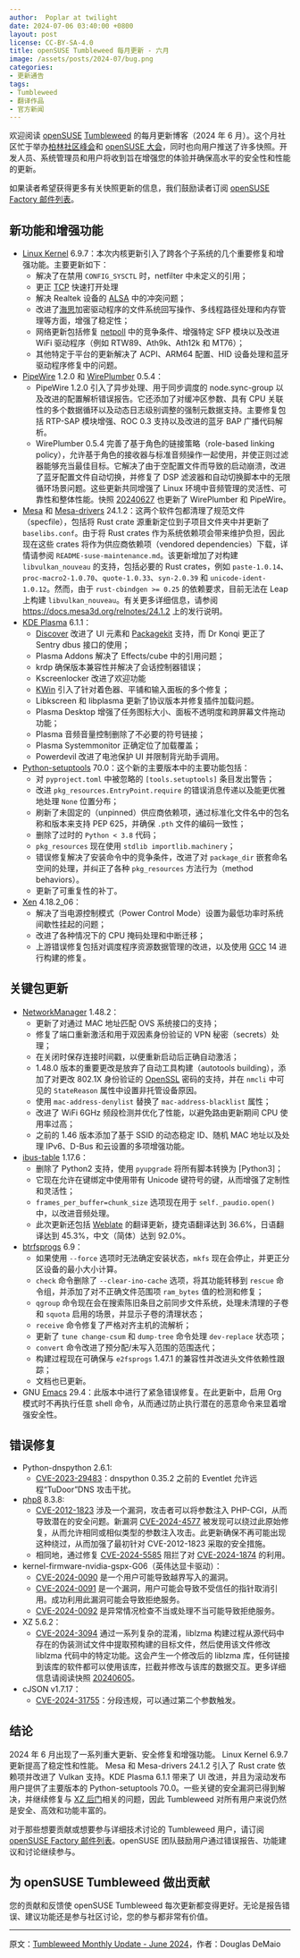 ```yaml
---
author:  Poplar at twilight
date: 2024-07-06 03:40:00 +0800
layout: post
license: CC-BY-SA-4.0
title: openSUSE Tumbleweed 每月更新 - 六月
image: /assets/posts/2024-07/bug.png
categories:
- 更新通告
tags:
- Tumbleweed
- 翻译作品
- 官方新闻
---
```


欢迎阅读 [openSUSE] [Tumbleweed] 的每月更新博客（2024 年 6 月）。这个月社区忙于举办[柏林社区峰会]和 [openSUSE 大会]，同时也向用户推送了许多快照。开发人员、系统管理员和用户将收到旨在增强您的体验并确保高水平的安全性和性能的更新。

[柏林社区峰会]: https://events.opensuse.org/conferences/CSBerlin
[openSUSE 大会]: https://events.opensuse.org/conferences/oSC24

如果读者希望获得更多有关快照更新的信息，我们鼓励读者订阅 [openSUSE Factory 邮件列表]。

## 新功能和增强功能

- [Linux Kernel] 6.9.7：本次内核更新引入了跨各个子系统的几个重要修复和增强功能。主要更新如下：
    - 解决了在禁用 `CONFIG_SYSCTL` 时，netfilter 中未定义的引用；
    - 更正 [TCP] 快速打开处理
    - 解决 Realtek 设备的 [ALSA] 中的冲突问题；
    - 改进了[海思]加密驱动程序的文件系统回写操作、多线程路径处理和内存管理等方面，增强了稳定性；
    - 网络更新包括修复 [netpoll] 中的竞争条件、增强特定 SFP 模块以及改进 WiFi 驱动程序（例如 RTW89、Ath9k、Ath12k 和 MT76）；
    - 其他特定于平台的更新解决了 ACPI、ARM64 配置、HID 设备处理和蓝牙驱动程序修复中的问题。
- [PipeWire] 1.2.0 和 [WirePlumber] 0.5.4：
    - PipeWire 1.2.0 引入了异步处理、用于同步调度的 node.sync-group 以及改进的配置解析错误报告。它还添加了对缓冲区参数、具有 CPU 关联性的多个数据循环以及动态日志级别调整的强制元数据支持。主要修复包括 RTP-SAP 模块增强、ROC 0.3 支持以及改进的蓝牙 BAP 广播代码解析。
    - WirePlumber 0.5.4 完善了基于角色的链接策略（role-based linking policy），允许基于角色的接收器与标准音频操作一起使用，并使正则过滤器能够充当最佳目标。它解决了由于空配置文件而导致的启动崩溃，改进了蓝牙配置文件自动切换，并修复了 DSP 滤波器和自动切换脚本中的无限循环场景问题。这些更新共同增强了 Linux 环境中音频管理的灵活性、可靠性和整体性能。快照 [20240627] 也更新了 WirePlumber 和 PipeWire。
- [Mesa] 和 [Mesa-drivers] 24.1.2：这两个软件包都清理了规范文件（specfile），包括将 Rust crate 源重新定位到子项目文件夹中并更新了 `baselibs.conf`。由于将 Rust crates 作为系统依赖项会带来维护负担，因此现在这些 crates 将作为供应商依赖项（vendored dependencies）下载，详情请参阅 `README-suse-maintenance.md`。该更新增加了对构建 `libvulkan_nouveau` 的支持，包括必要的 Rust crates，例如 `paste-1.0.14`、`proc-macro2-1.0.70`、`quote-1.0.33`、`syn-2.0.39` 和 `unicode-ident-1.0.12`。然而，由于 `rust-cbindgen >= 0.25` 的依赖要求，目前无法在 Leap 上构建 `libvulkan_nouveau`。有关更多详细信息，请参阅 <https://docs.mesa3d.org/relnotes/24.1.2> 上的发行说明。
- [KDE Plasma] 6.1.1：
    - [Discover] 改进了 UI 元素和 [Packagekit] 支持，而 Dr Konqi 更正了 Sentry dbus 接口的使用；
    - Plasma Addons 解决了 Effects/cube 中的引用问题；
    - krdp 确保版本兼容性并解决了会话控制器错误；
    - Kscreenlocker 改进了欢迎功能
    - [KWin] 引入了针对着色器、平铺和输入面板的多个修复；
    - Libkscreen 和 libplasma 更新了协议版本并修复插件加载问题。 
    - Plasma Desktop 增强了任务图标大小、面板不透明度和跨屏幕文件拖动功能；
    - Plasma 音频音量控制删除了不必要的符号链接；
    - Plasma Systemmonitor 正确定位了加载覆盖；
    - Powerdevil 改进了电池保护 UI 并限制背光助手调用。
- [Python-setuptools] 70.0：这个新的主要版本中的主要功能包括：
    - 对 `pyproject.toml` 中被忽略的 `[tools.setuptools]` 条目发出警告；
    - 改进 `pkg_resources.EntryPoint.require` 的错误消息传递以及能更优雅地处理 `None` 位置分布；
    - 刷新了未固定的（unpinned）供应商依赖项，通过标准化文件名中的包名称和版本来支持 PEP 625，并确保 `.pth` 文件的编码一致性；
    - 删除了过时的 `Python < 3.8` 代码；
    - `pkg_resources` 现在使用 `stdlib importlib.machinery`；
    - 错误修复解决了安装命令中的竞争条件，改进了对 `package_dir` 嵌套命名空间的处理，并纠正了各种 `pkg_resources` 方法行为（method behaviors）。
    - 更新了可重复性的补丁。
- [Xen] 4.18.2_06：
    - 解决了当电源控制模式（Power Control Mode）设置为最低功率时系统间歇性挂起的问题；
    - 改进了各种情况下的 CPU 掩码处理和中断迁移；
    - 上游错误修复包括对调度程序资源数据管理的改进，以及使用 [GCC] 14 进行构建的修复。

[海思]: https://www.hisilicon.com/
[netpoll]: https://github.com/cloudwego/netpoll
[20240627]: https://lists.opensuse.org/archives/list/factory@lists.opensuse.org/thread/NX4WPXDCZIOL4SIPB3XQ45BENOXZYMDY/

## 关键包更新

- [NetworkManager] 1.48.2：
    - 更新了对通过 MAC 地址匹配 OVS 系统接口的支持；
    - 修复了端口重新激活和用于双因素身份验证的 VPN 秘密（secrets）处理；
    - 在关闭时保存连接时间戳，以便重新启动后正确自动激活；
    - 1.48.0 版本的重要更改是放弃了自动工具构建（autotools building），添加了对更改 802.1X 身份验证的 [OpenSSL] 密码的支持，并在 `nmcli` 中可见的 `StateReason` 属性中设置非托管设备原因。
    - 使用 `mac-address-denylist` 替换了 `mac-address-blacklist` 属性；
    - 改进了 WiFi 6GHz 频段检测并优化了性能，以避免路由更新期间 CPU 使用率过高；
    - 之前的 1.46 版本添加了基于 SSID 的动态稳定 ID、随机 MAC 地址以及处理 IPv6、D-Bus 和云设置的多项增强功能。
- [ibus-table] 1.17.6：
    - 删除了 Python2 支持，使用 `pyupgrade` 将所有脚本转换为 [Python3]；
    - 它现在允许在键绑定中使用带有 Unicode 键符号的键，从而增强了定制性和灵活性；
    - `frames_per_buffer=chunk_size` 选项现在用于 `self._paudio.open()` 中，以改进音频处理。
    - 此次更新还包括 [Weblate] 的翻译更新，捷克语翻译达到 36.6%，日语翻译达到 45.3%，中文（简体）达到 92.0%。
- [btrfsprogs] 6.9：
    - 如果使用 `--force` 选项时无法确定安装状态，`mkfs` 现在会停止，并更正分区设备的最小大小计算。
    - `check` 命令删除了 `--clear-ino-cache` 选项，将其功能转移到 `rescue` 命令组，并添加了对不正确文件范围项 `ram_bytes` 值的检测和修复；
    - `qgroup` 命令现在会在搜索陈旧条目之前同步文件系统，处理未清理的子卷和 `squota` 启用的场景，并显示子卷的清理状态；
    - `receive` 命令修复了严格对齐主机的流解析；
    - 更新了 `tune change-csum` 和 `dump-tree` 命令处理 `dev-replace` 状态项；
    - `convert` 命令改进了预分配/未写入范围的范围迭代；
    - 构建过程现在可确保与 `e2fsprogs` 1.47.1 的兼容性并改进头文件依赖性跟踪；
    - 文档也已更新。
- GNU [Emacs] 29.4：此版本中进行了紧急错误修复。在此更新中，启用 Org 模式时不再执行任意 shell 命令，从而通过防止执行潜在的恶意命令来显着增强安全性。

## 错误修复

- Python-dnspython 2.6.1:
    - [CVE-2023-29483]：dnspython 0.35.2 之前的 Eventlet 允许远程“TuDoor”DNS 攻击干扰。
- [php8] 8.3.8:
    - [CVE-2012-1823] 涉及一个漏洞，攻击者可以将参数注入 PHP-CGI，从而导致潜在的安全问题。新漏洞 [CVE-2024-4577] 被发现可以绕过此原始修复，从而允许相同或相似类型的参数注入攻击。此更新确保不再可能出现这种绕过，从而加强了最初针对 CVE-2012-1823 采取的安全措施。
    - 相同地，通过修复 [CVE-2024-5585] 阻拦了对 [CVE-2024-1874] 的利用。
- kernel-firmware-nvidia-gspx-G06（英伟达显卡驱动）：
    - [CVE-2024-0090] 是一个用户可能导致越界写入的漏洞。
    - [CVE-2024-0091] 是一个漏洞，用户可能会导致不受信任的指针取消引用。成功利用此漏洞可能会导致拒绝服务。
    - [CVE-2024-0092] 是异常情况检查不当或处理不当可能导致拒绝服务。
- XZ 5.6.2：
    - [CVE-2024-3094] 通过一系列复杂的混淆，liblzma 构建过程从源代码中存在的伪装测试文件中提取预构建的目标文件，然后使用该文件修改 liblzma 代码中的特定功能。这会产生一个修改后的 liblzma 库，任何链接到该库的软件都可以使用该库，拦截并修改与该库的数据交互。更多详细信息请阅读快照 [20240605]。
- cJSON v1.7.17：
    - [CVE-2024-31755]：分段违规，可以通过第二个参数触发。

[CVE-2023-29483]: https://www.suse.com/security/cve/CVE-2023-29483.html
[CVE-2012-1823]: https://www.suse.com/security/cve/CVE-2012-1823.html
[CVE-2024-4577]: https://www.suse.com/security/cve/CVE-2024-4577.html
[CVE-2024-1874]: https://www.suse.com/security/cve/CVE-2024-1874.html
[CVE-2024-5585]: https://www.suse.com/security/cve/CVE-2024-5585.html
[CVE-2024-0090]: https://www.suse.com/security/cve/CVE-2024-0090.html
[CVE-2024-0091]: https://www.suse.com/security/cve/CVE-2024-0091.html
[CVE-2024-0092]: https://www.suse.com/security/cve/CVE-2024-0092.html
[20240605]: https://lists.opensuse.org/archives/list/factory@lists.opensuse.org/thread/3UNI5PRCGMBHLATQTHC5WRXK3D5HDNGK/
[CVE-2024-3094]: https://www.suse.com/security/cve/CVE-2024-3094.html
[CVE-2024-31755]: https://www.suse.com/security/cve/CVE-2024-31755.html

## 结论

2024 年 6 月出现了一系列重大更新、安全修复和增强功能。 Linux Kernel 6.9.7 更新提高了稳定性和性能。 Mesa 和 Mesa-drivers 24.1.2 引入了 Rust crate 依赖项并改进了 Vulkan 支持。KDE Plasma 6.1.1 带来了 UI 改进，并且为滚动发布用户提供了主要版本的 Python-setuptools 70.0。一些关键的安全漏洞已得到解决，并继续修复与 [XZ 后门]相关的问题，因此 Tumbleweed 对所有用户来说仍然是安全、高效和功能丰富的。

[XZ 后门]: https://news.opensuse.org/2024/04/12/learn-from-the-xz-backdoor/

对于那些想要贡献或想要参与详细技术讨论的 Tumbleweed 用户，请订阅 [openSUSE Factory 邮件列表]。openSUSE 团队鼓励用户通过错误报告、功能建议和讨论继续参与。

## 为 openSUSE Tumbleweed 做出贡献

您的贡献和反馈使 openSUSE Tumbleweed 每次更新都变得更好。无论是报告错误、建议功能还是参与社区讨论，您的参与都非常有价值。

----

原文：[Tumbleweed Monthly Update - June 2024](https://news.opensuse.org/2024/07/04/tw-monthly-update-june/)，作者：Douglas DeMaio

[Emacs]: https://www.gnu.org/software/emacs/
[NetworkManager]: https://networkmanager.dev/
[ibus-table]: https://mike-fabian.github.io/ibus-table/
[Python-setuptools]: https://pypi.org/project/setuptools/
[Mesa-drivers]: https://www.mesa3d.org/
[Korganizer]: https://apps.kde.org/korganizer/
[Akregator]: https://apps.kde.org/akregator/
[Elisa]: https://apps.kde.org/elisa/
[Akonadi]: https://api.kde.org/kdepim/akonadi/html/index.html
[KVM]: https://www.linux-kvm.org/page/Main_Page
[cpus]: https://www.cups.org/
[panfrost]: https://docs.mesa3d.org/drivers/panfrost.html
[zink]: https://docs.mesa3d.org/drivers/zink.html
[PowerPC]: https://en.wikipedia.org/wiki/PowerPC
[ext4]: https://wiki.archlinux.org/title/Ext4
[JFS]: https://wiki.archlinux.org/title/JFS
[KHolidays]: https://api.kde.org/frameworks/kholidays/html/index.html
[openSUSE Factory 邮件列表]: https://lists.opensuse.org/archives/list/factory@lists.opensuse.org/
[openSUSE]: https://get.opensuse.org/
[Tumbleweed]: https://get.opensuse.org/tumbleweed/
[MariaDB]: https://mariadb.org/
[GTK]: https://www.gtk.org/
[gnome-software]: https://gitlab.gnome.org/GNOME/gnome-software
[gnome-shell]: https://gitlab.gnome.org/GNOME/gnome-shell
[GNOME]: https://www.gnome.org/
[gnome-maps]: https://gitlab.gnome.org/GNOME/gnome-maps
[loongarch64]: https://en.wikipedia.org/wiki/Loongson
[fwupd]: https://fwupd.org/
[sudo]: https://www.sudo.ws/
[Wacom]: https://en.wikipedia.org/wiki/Wacom
[polkit]: https://gitlab.freedesktop.org/polkit/polkit
[systemd]: https://freedesktop.org/wiki/Software/systemd/
[hwdata]: https://github.com/vcrhonek/hwdata
[ncurses]: https://en.wikipedia.org/wiki/Ncurses
[rowhammer]: https://en.wikipedia.org/wiki/Row_hammer
[gcc]: https://gcc.gnu.org/
[gcc13]: https://gcc.gnu.org/
[sqlite3]: https://www.sqlite.org/index.html
[CLI]: https://en.wikipedia.org/wiki/Command-line_interface
[Qt 6]: https://www.qt.io/product/qt6
[qt6-base]: https://www.qt.io/
[qt6-wayland]: https://www.qt.io/
[Wayland]: https://wayland.freedesktop.org/
[ibus]: https://github.com/ibus/ibus
[libguestfs]: https://www.libguestfs.org/
[API]: https://en.wikipedia.org/wiki/API
[llvm17]: https://llvm.org/
[llvm]: https://llvm.org/
[git]: https://github.com/git
[i686]: https://en.wikipedia.org/wiki/P6_(microarchitecture)
[inkscape]: https://inkscape.org/
[evolution]: https://wiki.gnome.org/Apps/Evolution
[gtk4]: https://www.gtk.org/
[内存泄漏]: https://en.wikipedia.org/wiki/Memory_leak
[perl]: https://www.perl.org/
[CVE]: https://en.wikipedia.org/wiki/Common_Vulnerabilities_and_Exposures
[snapper]: https://zh.opensuse.org/openSUSE:Snapper_Tutorial
[逻辑卷管理器]: https://en.wikipedia.org/wiki/Logical_volume_management
[iproute2]: https://git.kernel.org/pub/scm/network/iproute2/iproute2.git
[ethtool]: https://mirrors.edge.kernel.org/pub/software/network/ethtool/
[gpgme]: https://www.gnupg.org/related_software/gpgme/
[openSUSE 社区会议]: https://etherpad.opensuse.org/p/weeklymeeting
[Survey.opensuse.org]: https://survey.opensuse.org/
[meet.opensuse.org/bar]: https://meet.opensuse.org/bar
[LC3]: https://en.wikipedia.org/wiki/LC3_(codec)
[PipeWire]: https://pipewire.org/
[Mozilla Firefox]: https://www.mozilla.org/
[Firefox]: https://www.mozilla.org/
[usbutils]: https://git.kernel.org/pub/scm/linux/kernel/git/gregkh/usbutils.git/
[icewm]: https://ice-wm.org/
[OpenCC]: https://pypi.org/project/OpenCC/
[Transmission]: https://transmissionbt.com/download
[Linux]: https://www.kernel.org/
[kernel]: https://www.kernel.org/
[kernel-source]: https://www.kernel.org/
[python]: https://www.python.org/
[Node.js]: https://nodejs.org/en/
[ALSA]: https://en.wikipedia.org/wiki/Advanced_Linux_Sound_Architecture
[php8]: https://www.php.net/
[Opcache]: https://www.php.net/manual/en/book.opcache.php
[OpenSSL]: https://www.openssl.org/
[selinux-policy]: https://github.com/SELinuxProject
[zstd]: https://facebook.github.io/zstd/
[NVIDIA]: https://www.nvidia.com/
[libsecret]: https://wiki.gnome.org/Projects/Libsecret
[transactional-update]: https://github.com/openSUSE/transactional-update
[python-pip]: https://pypi.org/project/pip/
[xen]: https://xenproject.org/
[openvpn]: https://openvpn.net/
[SIGSEGV]: https://en.wikipedia.org/wiki/Segmentation_fault
[ImageMagick]: https://imagemagick.org/index.php
[yast2-trans]: https://software.opensuse.org/package/yast2-trans
[gnutls]: https://www.gnutls.org/
[Flatpak]: https://flatpak.org/
[harfbuzz]: https://github.com/harfbuzz/harfbuzz
[gnome-bluetooth]: https://wiki.gnome.org/Projects/GnomeBluetooth
[bluez-gnome]: http://www.bluez.org/
[webkit2gtk3]: https://webkitgtk.org/
[webgl]: https://www.khronos.org/webgl/
[段错误]: https://en.wikipedia.org/wiki/Segmentation_fault
[Bash]: https://www.gnu.org/software/bash/
[AppStream]: https://www.freedesktop.org/wiki/Distributions/AppStream/
[DNSSEC]: https://en.wikipedia.org/wiki/Domain_Name_System_Security_Extensions
[bind]: https://bind9.readthedocs.io/
[ALP]: https://susealp.io/
[openSUSE Factory]: https://en.opensuse.org/Portal:Factory
[gstreamer]: https://gstreamer.freedesktop.org/
[libcrypt]: https://www.gnupg.org/software/libgcrypt/index.html
[libstorage-ng]: https://github.com/openSUSE/libstorage-ng
[nodejs21]: https://nodejs.org/en/
[nodejs]: https://nodejs.org/en/
[poppler]: https://poppler.freedesktop.org/
[服务定位协议]: https://en.wikipedia.org/wiki/Service_Location_Protocol
[社区会议]: https://etherpad.opensuse.org/p/weeklymeeting
[openSUSE 社区]: https://www.opensuse.org/
[董事会]: https://en.opensuse.org/openSUSE:Board
[openSUSE 成员]: https://en.opensuse.org/openSUSE:Members
[openSUSE 项目邮件列表]: https://lists.opensuse.org/archives/list/project@lists.opensuse.org/
[sssd]: https://sssd.io/
[xterm]: https://invisible-island.net/xterm/
[ARM]: https://www.arm.com/
[Linux Kernel]: https://www.kernel.org/
[KDE]: https://kde.org/
[KIO]: https://api.kde.org/frameworks/kio/html/index.html
[DBus]: https://www.freedesktop.org/wiki/Software/dbus/
[KConfig]: https://api.kde.org/frameworks/kconfig/html/
[ffmpeg-6]: https://www.ffmpeg.org/
[ffmpeg]: https://www.ffmpeg.org/
[pip]: https://pypi.org/%20version
[libmagic]: https://man7.org/linux/man-pages/man3/magic_list.3.html
[SMTP]: https://en.wikipedia.org/wiki/Simple_Mail_Transfer_Protocol
[TLS]: https://en.wikipedia.org/wiki/Transport_Layer_Security
[postfix]: https://www.postfix.org/
[Ark]: https://apps.kde.org/ark/
[Kdenlive]: https://kdenlive.org/en/
[Dolphin]: https://apps.kde.org/dolphin/
[postgresql16]: https://www.postgresql.org/
[binutils]: https://www.gnu.org/software/binutils/
[gimp]: https://www.gimp.org/
[gawk]: https://www.gnu.org/software/gawk/
[openSUSE 项目的 Jitsi 实例]: https://meet.opensuse.org/
[meet.opensuse.org/meeting]: https://meet.opensuse.org/meeting
[Hack Week]: https://hackweek.opensuse.org/
[Linux 内核固件]: https://www.kernel.org/
[Linux 内核]: https://www.kernel.org/
[VLC]: https://www.videolan.org/vlc/index.html
[英特尔]: https://www.intel.com/
[intel]: https://www.intel.com/
[libgusb]: https://github.com/hughsie/libgusb
[bluez]: http://www.bluez.org/
[ABI]: https://en.wikipedia.org/wiki/Application_binary_interface
[Weblate]: https://weblate.org/
[WASI]: https://wasi.dev/
[WebAssembly]: https://webassembly.org/
[systemd]: https://freedesktop.org/wiki/Software/systemd/
[redis]: https://redis.io/
[RubyGems]: https://rubygems.org/
[wiki]: https://en.opensuse.org/
[openSUSE 项目]: https://www.opensuse.org/
[Vim]: https://www.vim.org/
[libsoup]: https://gitlab.gnome.org/GNOME/libsoup.git
[libzypp]: https://github.com/openSUSE/libzypp
[strace]: https://strace.io/
[ramdisk]: https://en.wikipedia.org/wiki/RAM_drive
[dracut]: https://dracut.wiki.kernel.org/index.php/Main_Page
[gnome-text-editor]: https://gitlab.gnome.org/GNOME/gnome-text-editor
[hxtools]: https://inai.de/projects/hxtools/
[poppler]: https://poppler.freedesktop.org/
[gpg]: https://gnupg.org/
[selinux-policy]: https://github.com/SELinuxProject
[Mozilla NSS]: https://firefox-source-docs.mozilla.org/security/nss/index.html
[KDE 集成插件]: https://community.kde.org/Plasma/Browser_Integration
[gnu-unifont-fonts]: https://unifoundry.com/unifont/index.html
[Thunar]: https://en.wikipedia.org/wiki/Thunar
[Shadow]: https://github.com/shadow-maint/shadow/
[C]: https://en.wikipedia.org/wiki/The_C_Programming_Language
[CMake]: https://cmake.org/
[hiredis]: https://github.com/redis/hiredis
[vulkan-loader]: https://github.com/KhronosGroup/Vulkan-Loader
[Vulkan]: https://www.vulkan.org/
[vulkan-tools]: https://github.com/KhronosGroup/Vulkan-Tools
[glib2]: https://wiki.gnome.org/Projects/GLib
[libstorage-ng]: https://github.com/openSUSE/libstorage-ng
[mozilla-nss]: https://wiki.mozilla.org/NSS
[xfconf]: https://docs.xfce.org/xfce/xfconf/start
[YaST]: https://yast.opensuse.org/
[YaST2]: https://yast.opensuse.org/
[Apache]: https://httpd.apache.org/
[GVfs]: https://gitlab.gnome.org/GNOME/gvfs
[kconfigwidgets]: https://api.kde.org/frameworks/kconfigwidgets/html/index.html
[Kwin]: https://invent.kde.org/plasma/kwin
[firewalld]: https://firewalld.org/
[nftables]: https://git.netfilter.org/nftables/
[IPv6]: https://en.wikipedia.org/wiki/IPv6
[ICMPv6]: https://en.wikipedia.org/wiki/ICMPv6
[gnome-control-center]: https://gitlab.gnome.org/GNOME/gnome-control-center
[gnome-terminal]: https://gitlab.gnome.org/GNOME/gnome-terminal
[AMD]: https://www.amd.com/en
[kernel-firmware]: https://git.kernel.org/pub/scm/linux/kernel/git/firmware/linux-firmware.git
[PackageKit]: https://www.freedesktop.org/software/PackageKit/
[apache2]: https://httpd.apache.org/
[ceph]: https://ceph.io/
[BlueFS]: https://www.ibm.com/docs/en/storage-ceph/5?topic=bluestore-ceph-bluefs
[dracut]: https://dracut.wiki.kernel.org/index.php/Main_Page
[RISC-V]: https://riscv.org/
[ALSA SoC]: https://www.kernel.org/doc/html/v4.10/sound/soc/platform.html
[JACK]: https://jackaudio.org/
[yast2-storage-ng]: https://github.com/yast/yast-storage-ng
[freerdp]: https://www.freerdp.com/
[lenovo]: https://www.lenovo.com/
[X11]: https://en.wikipedia.org/wiki/X_Window_System
[Wayland]: https://wayland.freedesktop.org/
[KImageFormats]: https://api.kde.org/frameworks/kimageformats/html/index.html
[Kirigami]: https://github.com/KDE/kirigami
[avif]: https://web.dev/learn/images/avif
[xcf]: https://en.wikipedia.org/wiki/XCF_(file_format)
[libnvme]: https://github.com/linux-nvme/libnvme
[samba]: https://www.samba.org/
[kmod]: https://git.kernel.org/pub/scm/utils/kernel/kmod/kmod.git
[Leap]: https://get.opensuse.org/leap/
[Slowroll]: https://en.opensuse.org/openSUSE:Slowroll
[Kalpa]: https://en.opensuse.org/Portal:Kalpa
[Aeon]: https://en.opensuse.org/Portal:Aeon
[MicroOS]: https://get.opensuse.org/microos/
[Leap Micro]: https://get.opensuse.org/leapmicro/
[品牌指南]: https://opensuse.github.io/branding-guidelines/
[CC-BY-SA 4.0]: https://creativecommons.org/licenses/by-sa/4.0/deed.zh-hans
[gnome-sudoku]: https://wiki.gnome.org/Apps/Sudoku
[mutter]: https://gitlab.gnome.org/GNOME/mutter
[gnome-photos]: https://wiki.gnome.org/Apps/Photos
[gnome-user-share]: https://gitlab.gnome.org/GNOME/gnome-user-share
[zchunk]: https://github.com/zchunk/zchunk
[Qt]: https://www.qt.io/
[TrueType]: https://en.wikipedia.org/wiki/TrueType
[freetype2]: https://freetype.org/
[OpenVMS]: https://vmssoftware.com/
[wireplumber]: https://github.com/PipeWire/wireplumber
[microos-tools]: https://github.com/openSUSE/microos-tools
[libyui]: https://github.com/libyui
[yast2-country]: https://github.com/yast/yast-country
[zypper]: https://github.com/openSUSE/zypper
[Kitinerary]: https://invent.kde.org/pim/kitinerary
[KWindowSystem]: https://api.kde.org/frameworks/kwindowsystem/html/
[AMDGPU 驱动程序]: https://en.opensuse.org/SDB:AMDGPU
[Mesa]: https://www.mesa3d.org/
[gpg2]: https://gnupg.org/
[libva]: https://github.com/intel/libva
[DRM]: https://en.wikipedia.org/wiki/Direct_Rendering_Manager
[Orca]: https://wiki.gnome.org/Projects/Orca
[NetworkManager-applet]: https://gitlab.gnome.org/GNOME/network-manager-applet
[WireGuard]: https://www.wireguard.com/
[Ruby]: https://www.ruby-lang.org/en/
[Xfce]: https://www.xfce.org/
[xfce4-clipman-plugin]: https://gitlab.xfce.org/panel-plugins/xfce4-clipman-plugin
[D-Bus]: https://en.wikipedia.org/wiki/D-Bus
[惠普]: https://developers.hp.com/
[NFS]: https://en.wikipedia.org/wiki/Network_File_System
[IPv4]: https://en.wikipedia.org/wiki/IPv4
[LibreOffice]: https://www.libreoffice.org/
[Unicode]: https://home.unicode.org/
[icewm]: https://ice-wm.org/
[libvirt]: https://libvirt.org/
[AArch64]: https://en.wikipedia.org/wiki/AArch64
[Hack Week]: https://hackweek.opensuse.org/
[SUSE]: https://www.suse.com/
[openQA]: http://open.qa/
[GraphicsMagick]: http://www.graphicsmagick.org/
[SLE]: https://www.suse.com/products/server/
[GIMP Toolkit]: https://www.gimp.org/
[nvme-cli]: https://github.com/linux-nvme/nvme-cli
[LXQt]: https://lxqt-project.org/
[xdg-utils]: https://www.freedesktop.org/wiki/Software/xdg-utils/
[yast2-python-bindings]: https://github.com/yast/yast-python-bindings
[mpg123]: https://www.mpg123.de/
[p7zip]: https://7-zip.org/
[transactional-update]: https://github.com/openSUSE/transactional-update
[yast2-bootloader]: https://github.com/yast/yast-bootloader
[x86_64]: https://en.wikipedia.org/wiki/X86-64
[yast2-installation]: https://github.com/yast/yast-installation
[QEMU]: https://www.qemu.org/
[UUID]: https://en.wikipedia.org/wiki/Universally_unique_identifier
[libHX]: https://inai.de/projects/libhx/
[libblockdev]: https://github.com/storaged-project/libblockdev
[DNS]: https://en.wikipedia.org/wiki/Domain_Name_System
[xwayland]: https://wayland.freedesktop.org/xserver.html
[SMB3]: https://en.wikipedia.org/wiki/Server_Message_Block
[lvm2]: https://en.wikipedia.org/wiki/Logical_Volume_Manager_(Linux)
[gdm]: https://wiki.gnome.org/Projects/GDM
[gedit]: https://wiki.gnome.org/Apps/Gedit
[openSUSE 调查]: https://survey.opensuse.org/
[openSUSE 产品]: https://get.opensuse.org/
[systemctl]: https://www.freedesktop.org/software/systemd/man/systemctl.html
[kiwi]: https://opensuse.github.io/kiwi/
[libwebp]: https://developers.google.com/speed/webp/
[KMail]: https://github.com/KDE/kmail
[Konsole]: https://konsole.kde.org/
[Okular]: https://okular.kde.org/
[Gwenview]: https://apps.kde.org/gwenview/
[Discover]: https://apps.kde.org/discover/
[HiDPI]: https://wiki.archlinux.org/title/HiDPI
[curl]: https://curl.se/
[sudo]: https://www.sudo.ws/
[libportal]: https://github.com/flatpak/libportal
[USB4]: https://en.wikipedia.org/wiki/USB4
[Wi-Fi 7]: https://en.wikipedia.org/wiki/IEEE_802.11be
[utmp]: https://en.wikipedia.org/wiki/Utmp
[AppArmor]: https://apparmor.net/
[SELinux]: https://github.com/SELinuxProject
[ACPI]: https://en.wikipedia.org/wiki/ACPI
[libavif]: https://github.com/AOMediaCodec/libavif
[CAB 文件]: https://en.wikipedia.org/wiki/Cabinet_(file_format)
[btrfsprogs]: https://btrfs.wiki.kernel.org/
[FIPS]: https://en.wikipedia.org/wiki/Federal_Information_Processing_Standards
[python311]: https://www.python.org/
[pypi]: https://pypi.org/
[kexec-tools]: https://github.com/horms/kexec-tools
[sssd]: https://sssd.io/
[unbound]: https://nlnetlabs.nl/projects/unbound/about/
[NAT64]: https://en.wikipedia.org/wiki/NAT64
[perl-Bootloader]: https://github.com/openSUSE/perl-bootloader
[FreeRDP]: https://www.freerdp.com/
[CMake]: https://cmake.org/
[LibreSSL]: https://www.libressl.org/
[endian systems]: https://en.wikipedia.org/wiki/Endianness
[suse-module-tools]: https://github.com/openSUSE/suse-module-tools
[cockpit-selinux]: https://cockpit-project.org/guide/latest/feature-selinux
[Cockpit]: https://cockpit-project.org/
[路线图]: https://en.opensuse.org/openSUSE:Roadmap
[get.opensuse.org]: https://get.opensuse.org/
[glibc]: https://www.gnu.org/software/libc/
[Cython]: https://pypi.org/project/Cython/
[libfprint]: https://fprint.freedesktop.org/
[sysvinit]: https://github.com/slicer69/sysvinit
[KDE Plasma]: https://kde.org/plasma-desktop/
[Baloo]: https://community.kde.org/Baloo
[less]: https://www.greenwoodsoftware.com/less/
[openSUSE OBS 系统]: https://build.opensuse.org/
[开放构建服务]: https://openbuildservice.org/
[openSUSE 服务和工具]: https://status.opensuse.org/
[联机帮助页]: https://manpages.opensuse.org/
[man]: https://gitlab.com/man-db/man-db
[ndctl]: https://github.com/pmem/ndctl
[389-ds]: https://github.com/389ds/389-ds-base
[catfish]: https://docs.xfce.org/apps/catfish/start
[xz]: https://tukaani.org/xz/
[SLES]: https://www.suse.com/products/server/
[fusion3]: https://github.com/libfuse/libfuse
[JRE]: https://en.wikipedia.org/wiki/Java_(software_platform)#Java_Runtime_Environment
[xruns]: https://unix.stackexchange.com/questions/199498/what-are-xruns
[MIDI]: https://en.wikipedia.org/wiki/MIDI
[plasma5-desktop]: https://kde.org/plasma-desktop/
[s390]: https://en.wikipedia.org/wiki/IBM_System/390
[btrfs]: https://btrfs.wiki.kernel.org/
[radeon]: https://www.amd.com/en/graphics/radeon-rx-graphics
[sdl2]: https://www.libsdl.org/
[openssl-3]: https://www.openssl.org/
[Novell]: https://en.wikipedia.org/wiki/Novell
[Fedora]: https://fedoraproject.org/
[openSUSE 的虚拟酒吧]: https://meet.opensuse.org/bar
[openSUSE-repos]: https://github.com/openSUSE/openSUSE-repos
[PPPoE]: https://en.wikipedia.org/wiki/Point-to-Point_Protocol_over_Ethernet
[hwinfo]: https://github.com/openSUSE/hwinfo
[yast2-network]: https://github.com/yast/yast-network
[hwinfo]: https://github.com/openSUSE/hwinfo
[kdump]: https://www.kernel.org/doc/html/latest/admin-guide/kdump/kdump.html
[libmount]: https://github.com/util-linux/util-linux
[flac]: https://xiph.org/flac/
[TCP]: https://en.wikipedia.org/wiki/Transmission_Control_Protocol
[UDP]: https://en.wikipedia.org/wiki/User_Datagram_Protocol
[autofs]: https://mirrors.edge.kernel.org/pub/linux/daemons/autofs/
[wifi]: https://www.wi-fi.org/
[sendmail]: https://www.linuxfromscratch.org/blfs/view/svn/server/sendmail.html